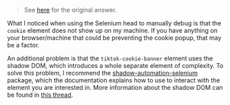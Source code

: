 
> See [here](https://stackoverflow.com/a/73519541/6456163) for the original answer.

What I noticed when using the Selenium head to manually debug is that the `cookie` element does not show up on my machine. If you have anything on your browser/machine that could be preventing the cookie popup, that may be a factor.

An additional problem is that the `tiktok-cookie-banner` element uses the shadow DOM, which introduces a whole separate element of complexity. To solve this problem, I recommend the [shadow-automation-selenium](https://github.com/sukgu/shadow-automation-selenium) package, which the documentation explains how to use to interact with the element you are interested in. More information about the shadow DOM can be found in [this thread](https://stackoverflow.com/a/55761810/6456163).
